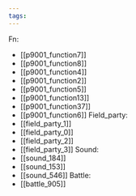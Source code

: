 ```yaml
---
tags:
---
```

Fn:
- [[p9001_function7]]
- [[p9001_function8]]
- [[p9001_function4]]
- [[p9001_function2]]
- [[p9001_function5]]
- [[p9001_function13]]
- [[p9001_function37]]
- [[p9001_function6]]
Field_party:
- [[field_party_1]]
- [[field_party_0]]
- [[field_party_2]]
- [[field_party_3]]
Sound:
- [[sound_184]]
- [[sound_153]]
- [[sound_546]]
Battle:
- [[battle_905]]
